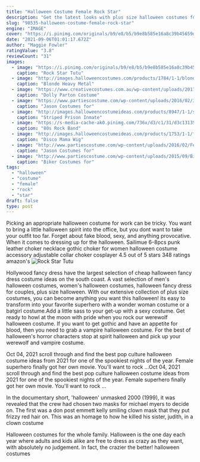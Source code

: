 ```yaml
---
title: "Halloween Costume Female Rock Star"
description: "Get the latest looks with plus size halloween costumes for men and women. Gear up for halloween with our plus size costumes! whether you want to portray a mighty pirate, a sultry"
slug: "98535-halloween-costume-female-rock-star"
engine: "IMAGE"
cover: "https://i.pinimg.com/originals/b9/e8/b5/b9e8b585e16a8c39b45659defa260460.jpg"
date: "2021-09-06T01:01:17.672Z"
author: "Maggie Fowler"
ratingValue: "3.8"
reviewCount: "31"
images:
  - image: "https://i.pinimg.com/originals/b9/e8/b5/b9e8b585e16a8c39b45659defa260460.jpg"
    caption: "Rock Star Tutu"
  - image: "http://images.halloweencostumes.com/products/1784/1-1/blonde-heavy-metal-wig.jpg"
    caption: "Blonde Heavy Metal"
  - image: "https://www.creativecostumes.com.au/wp-content/uploads/2017/03/dolly-parton.jpg"
    caption: "Dolly Parton Costume"
  - image: "https://www.partiescostume.com/wp-content/uploads/2016/02/Jason-Costume-for-Kid.jpg"
    caption: "Jason Costumes for"
  - image: "http://images.halloweencostumeideas.com/products/8947/1-1/striped-prison-inmate-hat.jpg"
    caption: "Striped Prison Inmate"
  - image: "https://s-media-cache-ak0.pinimg.com/736x/d3/c1/31/d3c13135cbb1aebba6c6ca81a43d9b46.jpg"
    caption: "80s Rock Band"
  - image: "http://images.halloweencostumeideas.com/products/1753/1-1/funky-disco-mama-wig.jpg"
    caption: "Disco Mama Wig"
  - image: "http://www.partiescostume.com/wp-content/uploads/2016/02/Female-Jason-Costume.jpg"
    caption: "Jason Costumes for"
  - image: "http://www.partiescostume.com/wp-content/uploads/2015/09/Biker-Costumes-for-Men.jpg"
    caption: "Biker Costumes for"
tags:
  - "halloween"
  - "costume"
  - "female"
  - "rock"
  - "star"
draft: false
type: post
---
```


Picking an appropriate halloween costume for work can be tricky. You want to bring a little halloween spirit into the office, but you dont want to take your outfit too far. Forget about fake blood, sexy, and anything provocative. When it comes to dressing up for the halloween. Sailimue 6-8pcs punk leather choker necklace gothic choker for women halloween costume accessory adjustable collar choker cosplayer 4.5 out of 5 stars 348 ratings amazon's
![Rock Star Tutu](https://i.pinimg.com/originals/b9/e8/b5/b9e8b585e16a8c39b45659defa260460.jpg "Rock Star Tutu")

Hollywood fancy dress have the largest selection of cheap halloween fancy dress costume ideas on the south coast. A vast selection of men&#39;s halloween costumes, women&#39;s halloween costumes, halloween fancy dress for couples, plus size halloween. With our extensive collection of plus size costumes, you can become anything you want this halloween! its easy to transform into your favorite superhero with a wonder woman costume or a batgirl costume.Add a little sass to your get-up with a sexy costume. Get ready to howl at the moon with pride when you rock our werewolf halloween costume. If you want to get gothic and have an appetite for blood, then you need to grab a vampire halloween costume. For the best of halloween&#39;s horror characters stop at spirit halloween and pick up your werewolf and vampire costume.
<!--inArticleAds-->

<!--galleryOne-->

Oct 04, 2021 scroll through and find the best pop culture halloween costume ideas from 2021 for one of the spookiest nights of the year.  Female superhero finally got her own movie. You'll want to rock ...Oct 04, 2021 scroll through and find the best pop culture halloween costume ideas from 2021 for one of the spookiest nights of the year.  Female superhero finally got her own movie. You'll want to rock ...
<!--inArticleAds-->

<!--galleryTwo-->

In the documentary short, 'halloween' unmasked 2000 (1999), it was revealed that the crew had chosen two masks for michael myers to decide on. The first was a don post emmett kelly smiling clown mask that they put frizzy red hair on. This was an homage to how he killed his sister, judith, in a clown costume
<!--galleryThree-->

Halloween costumes for the whole family. Halloween is the one day each year where adults and kids alike are free to dress as crazy as they want, with absolutely no judgement. In fact, the crazier the better! halloween costumes